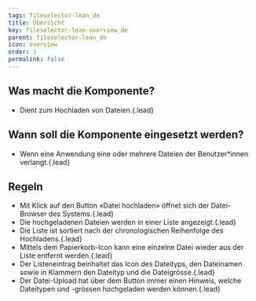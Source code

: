 ```yaml
---
tags: fileselector-lean_de
title: Übersicht
key: fileselector-lean-overview_de
parent: fileselector-lean_de
icon: overview
order: 1
permalink: false  
---
```


## Was macht die Komponente?
* Dient zum Hochladen von Dateien.{.lead}

## Wann soll die Komponente eingesetzt werden?
* Wenn eine Anwendung eine oder mehrere Dateien der Benutzer*innen verlangt.{.lead}

## Regeln 
* Mit Klick auf den <sbb-link variant="inline" type="button" href="/{{page.lang}}/design-system/lean/components/button/">Button</sbb-link> «Datei hochladen» öffnet sich der Datei-Browser des Systems.{.lead}
* Die hochgeladenen Dateien werden in einer Liste angezeigt.{.lead}
* Die Liste ist sortiert nach der chronologischen Reihenfolge des Hochladens.{.lead}
* Mittels dem Papierkorb-Icon kann eine einzelne Datei wieder aus der Liste entfernt werden.{.lead}
* Der Listeneintrag beinhaltet das Icon des Dateityps, den Dateinamen sowie in Klammern den Dateityp und die Dateigrösse.{.lead}
* Der Datei-Upload hat über dem <sbb-link variant="inline" type="button" href="/{{page.lang}}/design-system/lean/components/button/">Button</sbb-link> immer einen Hinweis, welche Dateitypen und -grössen hochgeladen werden können.{.lead}

